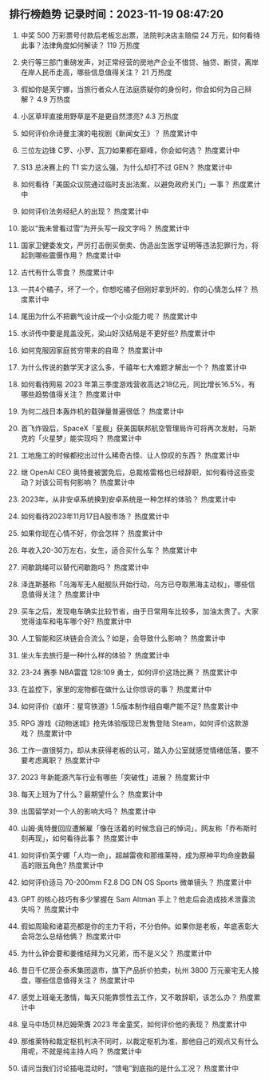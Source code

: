 
## 排行榜趋势 记录时间：2023-11-19 08:47:20
  
  1. 中奖 500 万彩票号付款后老板忘出票，法院判决店主赔偿 24 万元，如何看待此事？法律角度如何解读？ 119 万热度
    
  2. 央行等三部门重磅发声，对正常经营的房地产企业不惜贷、抽贷、断贷，离岸在岸人民币走高，哪些信息值得关注？ 21 万热度
    
  3. 假如你是芙宁娜，当旅行者众人在法庭质疑你的身份时，你会如何为自己辩解？ 4.9 万热度
    
  4. 小区草坪直接用野草是不是更自然漂亮? 4.3 万热度
    
  5. 如何评价佘诗曼主演的电视剧《新闻女王》？ 热度累计中
    
  6. 三位左边锋 C罗、小罗、瓦刀如果都在巅峰，你会如何选？ 热度累计中
    
  7. S13 总决赛上的 T1 实力这么强，为什么却打不过 GEN？ 热度累计中
    
  8. 如何看待「美国众议院通过临时支出法案，以避免政府关门」一事？ 热度累计中
    
  9. 如何评价法务经纪人的出现？ 热度累计中
    
  10. 能以“我未曾看过雪”为开头写一段文字吗？ 热度累计中
    
  11. 国家卫健委发文，严厉打击倒买倒卖、伪造出生医学证明等违法犯罪行为，将起到哪些震慑作用？ 热度累计中
    
  12. 古代有什么零食？ 热度累计中
    
  13. 一共4个橘子，坏了一个，你想吃橘子但刚好拿到坏的，你的心情怎么样？ 热度累计中
    
  14. 尾田为什么不把霸气设计成一个小众能力呢？ 热度累计中
    
  15. 水浒传中要是晁盖没死，梁山好汉结局是不更好些? 热度累计中
    
  16. 如何克服因家庭贫穷带来的自卑？ 热度累计中
    
  17. 为什么传说的数学天才这么多，千禧年七大难题才解出一个？ 热度累计中
    
  18. 如何看待网易 2023 年第三季度游戏营收高达218亿元，同比增长16.5%，有哪些趋势值得关注？ 热度累计中
    
  19. 为何二战日本轰炸机的载弹量普遍很低？ 热度累计中
    
  20. 首飞炸毁后，SpaceX「星舰」获美国联邦航空管理局许可将再次发射，马斯克的「火星梦」能实现吗？ 热度累计中
    
  21. 工地施工的时候都挖出过什么稀奇古怪、让人惊叹的东西？ 热度累计中
    
  22. 继 OpenAI CEO 奥特曼被罢免后，总裁格雷格也已经辞职，如何看待这些变动？对该公司有何影响？ 热度累计中
    
  23. 2023年，从非安卓系统换到安卓系统是一种怎样的体验？ 热度累计中
    
  24. 如何看待2023年11月17日A股市场？ 热度累计中
    
  25. 如果你现在心情不好，你会怎样？ 热度累计中
    
  26. 年收入20-30万左右，女生，适合买什么车？ 热度累计中
    
  27. 间歇跳绳可以替代间歇跑吗？ 热度累计中
    
  28. 泽连斯基称「乌海军无人艇舰队开始行动，乌方已夺取黑海主动权」，哪些信息值得关注？ 热度累计中
    
  29. 买车之后，发现电车确实比较节省，由于日常用车比较多，加油太贵了。大家觉得油车和电车哪个好? 热度累计中
    
  30. 人工智能和区块链会合流么？如是，会导致什么影响？ 热度累计中
    
  31. 坐火车去旅行是一种什么样的体验？ 热度累计中
    
  32. 23-24 赛季 NBA雷霆 128:109 勇士，如何评价这场比赛？ 热度累计中
    
  33. 在监控下，家里的宠物都在做什么让你惊讶的事？ 热度累计中
    
  34. 如何评价《崩坏：星穹铁道》1.5版本制作组自嘲产能不足? 热度累计中
    
  35. RPG 游戏《动物迷城》抢先体验版现已发售登陆 Steam，如何评价这款游戏？ 热度累计中
    
  36. 工作一直很努力，却从未获得老板的认可，踏入办公室就感觉情绪低落，要不要考虑离职？ 热度累计中
    
  37. 2023 年新能源汽车行业有哪些「突破性」进展？ 热度累计中
    
  38. 每天上班为了什么？最期望什么？ 热度累计中
    
  39. 出国留学对一个人的影响大吗？ 热度累计中
    
  40. 山姆·奥特曼回应遭解雇「像在活着的时候念自己的悼词」，网友称「乔布斯时刻再现」，如何看待此事？ 热度累计中
    
  41. 如何评价芙宁娜「人均一命」，超越雷夜和那维莱特，成为原神平均命座数最高的限五角色? 热度累计中
    
  42. 如何评价适马 70-200mm F2.8 DG DN OS Sports 微单镜头？ 热度累计中
    
  43. GPT 的核心技巧有多少掌握在 Sam Altman 手上？他走后会造成技术泄露流失吗？ 热度累计中
    
  44. 假如周瑜和诸葛亮都是你的主力干将，不分伯仲。如果你是老板，年底表彰大会将怎么总结他俩？ 热度累计中
    
  45. 为什么钟会要和姜维结拜为义兄弟，而不是义父？ 热度累计中
    
  46. 昔日千亿房企泰禾集团退市，旗下产品折价拍卖，杭州 3800 万元豪宅无人接盘，哪些信息值得关注？ 热度累计中
    
  47. 感觉上班毫无激情，每天只能靠惯性去工作，又不敢辞职，该怎么办？ 热度累计中
    
  48. 皇马中场贝林厄姆荣膺 2023 年金童奖，如何评价他的表现？ 热度累计中
    
  49. 那维莱特和裁定枢机判决不同时，以裁定枢机为准，那他自己的观点又有什么用呢，不就是纯主持人吗？ 热度累计中
    
  50. 请问当我们讨论插电混动时，“馈电”到底指的是什么工况？ 热度累计中
    